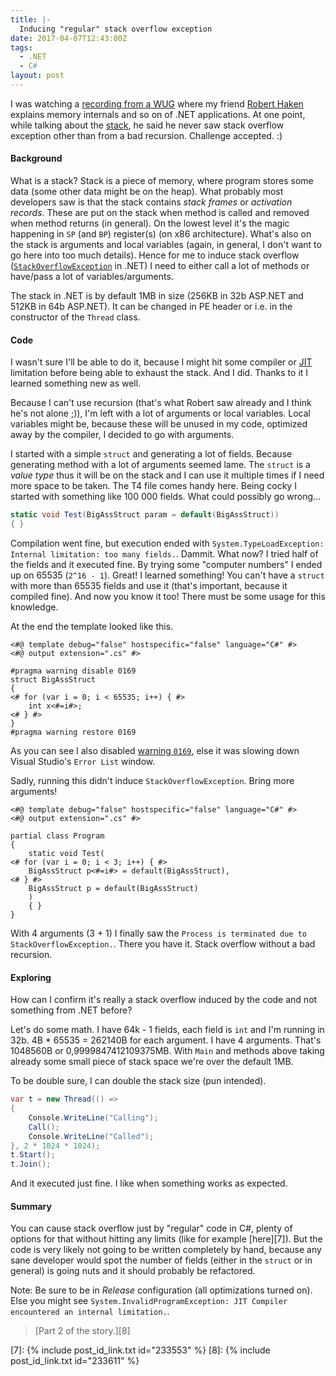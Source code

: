 ```yaml
---
title: |-
  Inducing "regular" stack overflow exception
date: 2017-04-07T12:43:00Z
tags:
  - .NET
  - C#
layout: post
---
```

I was watching a [recording from a WUG][1] where my friend [Robert Haken][2] explains memory internals and so on of .NET applications. At one point, while talking about the [stack][3], he said he never saw stack overflow exception other than from a bad recursion. Challenge accepted. :)

<!-- excerpt -->

#### Background

What is a stack? Stack is a piece of memory, where program stores some data (some other data might be on the heap). What probably most developers saw is that the stack contains _stack frames_ or _activation records_. These are put on the stack when method is called and removed when method returns (in general). On the lowest level it's the magic happening in `SP` (and `BP`) register(s) (on x86 architecture). What's also on the stack is arguments and local variables (again, in general, I don't want to go here into too much details). Hence for me to induce stack overflow ([`StackOverflowException`][4] in .NET) I need to either call a lot of methods or have/pass a lot of variables/arguments.

The stack in .NET is by default 1MB in size (256KB in 32b ASP.NET and 512KB in 64b ASP.NET). It can be changed in PE header or i.e. in the constructor of the `Thread` class.

#### Code

I wasn't sure I'll be able to do it, because I might hit some compiler or [JIT][5] limitation before being able to exhaust the stack. And I did. Thanks to it I learned something new as well.

Because I can't use recursion (that's what Robert saw already and I think he's not alone ;)), I'm left with a lot of arguments or local variables. Local variables might be, because these will be unused in my code, optimized away by the compiler, I decided to go with arguments.

I started with a simple `struct` and generating a lot of fields. Because generating method with a lot of arguments seemed lame. The `struct` is a _value type_ thus it will be on the stack and I can use it multiple times if I need more space to be taken. The T4 file comes handy here. Being cocky I started with something like 100 000 fields. What could possibly go wrong...

```csharp
static void Test(BigAssStruct param = default(BigAssStruct))
{ }
```

Compilation went fine, but execution ended with `System.TypeLoadException: Internal limitation: too many fields.`. Dammit. What now? I tried half of the fields and it executed fine. By trying some "computer numbers" I ended up on 65535 (`2^16 - 1`). Great! I learned something! You can't have a `struct` with more than 65535 fields and use it (that's important, because it compiled fine). And now you know it too! There must be some usage for this knowledge.

At the end the template looked like this.

```text
<#@ template debug="false" hostspecific="false" language="C#" #>
<#@ output extension=".cs" #>

#pragma warning disable 0169
struct BigAssStruct
{
<# for (var i = 0; i < 65535; i++) { #>
    int x<#=i#>;
<# } #>
}
#pragma warning restore 0169
```

As you can see I also disabled [warning `0169`][6], else it was slowing down Visual Studio's `Error List` window.

Sadly, running this didn't induce `StackOverflowException`. Bring more arguments!

```text
<#@ template debug="false" hostspecific="false" language="C#" #>
<#@ output extension=".cs" #>

partial class Program
{
    static void Test(
<# for (var i = 0; i < 3; i++) { #>
    BigAssStruct p<#=i#> = default(BigAssStruct),
<# } #>
    BigAssStruct p = default(BigAssStruct)
    )
    { }
}
```

With 4 arguments (3 + 1) I finally saw the `Process is terminated due to StackOverflowException.`. There you have it. Stack overflow without a bad recursion.

#### Exploring

How can I confirm it's really a stack overflow induced by the code and not something from .NET before?

Let's do some math. I have 64k - 1 fields, each field is `int` and I'm running in 32b. 4B * 65535 = 262140B for each argument. I have 4 arguments. That's 1048560B or 0,9999847412109375MB. With `Main` and methods above taking already some small piece of stack space we're over the default 1MB.

To be double sure, I can double the stack size (pun intended).

```csharp
var t = new Thread(() =>
{
    Console.WriteLine("Calling");
    Call();
    Console.WriteLine("Called");
}, 2 * 1024 * 1024);
t.Start();
t.Join();
```

And it executed just fine. I like when something works as expected.

#### Summary

You can cause stack overflow just by "regular" code in C#, plenty of options for that without hitting any limits (like for example [here][7]). But the code is very likely not going to be written completely by hand, because any sane developer would spot the number of fields (either in the `struct` or in general) is going nuts and it should probably be refactored.

Note: Be sure to be in _Release_ configuration (all optimizations turned on). Else you might see `System.InvalidProgramException: JIT Compiler encountered an internal limitation.`.

> [Part 2 of the story.][8]

[1]: https://www.wug.cz/zaznamy/322--NET-Memory-Internals-WinDbg
[2]: https://knowledge-base.havit.cz/author/roberthaken/
[3]: https://en.wikipedia.org/wiki/Call_stack
[4]: https://msdn.microsoft.com/en-us/library/system.stackoverflowexception%28v=vs.110%29.aspx
[5]: https://en.wikipedia.org/wiki/Just-in-time_compilation
[6]: https://msdn.microsoft.com/en-us/library/x7sk421w.aspx
[7]: {% include post_id_link.txt id="233553" %}
[8]: {% include post_id_link.txt id="233611" %}